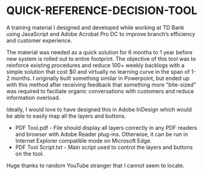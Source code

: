 # QUICK-REFERENCE-DECISION-TOOL

A training material I designed and developed while working at TD Bank using JavaScript and Adobe Acrobat Pro DC to improve branch’s efficiency and customer experience. 

The material was needed as a quick solution for 6 months to 1 year before new system is rolled out to entire footprint. The objective of this tool was to reinforce existing procedures and reduce 100+ weekly backlogs with a simple solution that cost $0 and virtually no learning curve in the span of 1-2 months. I originally built something similar in Powerpoint, but ended up with this method after receiving feedback that something more "bite-sized" was required to faciliate organic conversations with customers and reduce information overload.

Ideally, I would love to have designed this in Adobe InDesign which would be able to easily map all the layers and buttons.

* PDF Tool.pdf - File should display all layers correctly in any PDF readers and browser with Adobe Reader plug-ins. Otherwise, it can be run in Internet Explorer compatible mode on Microsoft Edge. 
* PDF Tool Script.txt - Main script used to control the layers and buttons on the tool.

Huge thanks to random YouTube stranger that I cannot seem to locate.
